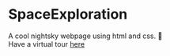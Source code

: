 # SpaceExploration
A cool nightsky webpage using html and css. 🌃</br>
Have a virtual tour <a href="https://beautiful-bienenstitch-da254f.netlify.app/">here</a>

